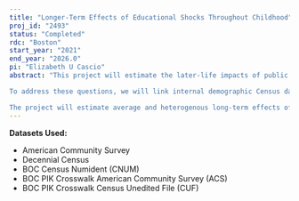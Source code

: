 ```yaml
---
title: "Longer-Term Effects of Educational Shocks Throughout Childhood"
proj_id: "2493"
status: "Completed"
rdc: "Boston"
start_year: "2021"
end_year: "2026.0"
pi: "Elizabeth U Cascio"
abstract: "This project will estimate the later-life impacts of public investments in early education and private high school dropout decisions during the teenage years. We will exploit variation across cohorts and counties in policy and economic shocks to explore two respective questions: (1) What are the later-life impacts of public investments in universal early education, and how do they vary by local characteristics at likely time of exposure? (2) How do educational choices respond to local labor market conditions during one's teenage years, both in the short- and long-term? 

To address these questions, we will link internal demographic Census data to cohort-by-place-of-birth varying measures of exposure to universal early education (spanning the 1960s to the 1990s) and local economic circumstances stemming from the highly localized spread of fracking in the 2000s. We will also merge in data at the state, county, state-by-cohort, or county-by-cohort level as necessary to implement and test the robustness of our proposed research designs.

The project will estimate average and heterogenous long-term effects of universal preschool in the U.S. by way of variation over space and time in early education funding, from two distinct periods of state and local investment - the 1960s-1970s and 1990s. The project will further explore whether the fracking's recent negative impact on high school completion of teenage boys has been sustained as the relevant cohorts have aged into adulthood, and the extent to which, on net, their employment, earnings, and participation in public assistance in adulthood have been affected."
---
```


**Datasets Used:**

  - American Community Survey 
  - Decennial Census 
  - BOC Census Numident (CNUM) 
  - BOC PIK Crosswalk American Community Survey (ACS) 
  - BOC PIK Crosswalk Census Unedited File (CUF) 

